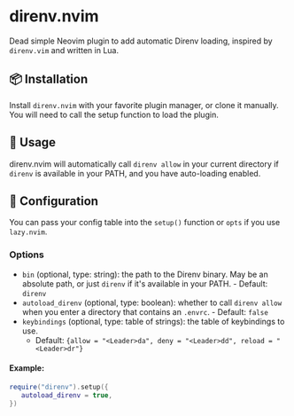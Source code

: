 # direnv.nvim

Dead simple Neovim plugin to add automatic Direnv loading, inspired by
`direnv.vim` and written in Lua.

## 📦 Installation

Install `direnv.nvim` with your favorite plugin manager, or clone it manually.
You will need to call the setup function to load the plugin.

## 🚀 Usage

direnv.nvim will automatically call `direnv allow` in your current directory if
`direnv` is available in your PATH, and you have auto-loading enabled.

## 🔧 Configuration

You can pass your config table into the `setup()` function or `opts` if you use
`lazy.nvim`.

### Options

- `bin` (optional, type: string): the path to the Direnv binary. May be an
  absolute path, or just `direnv` if it's available in your PATH. - Default:
  `direnv`
- `autoload_direnv` (optional, type: boolean): whether to call `direnv allow`
  when you enter a directory that contains an `.envrc`. - Default: `false`
- `keybindings` (optional, type: table of strings): the table of keybindings to
  use.
  - Default:
    `{allow = "<Leader>da", deny = "<Leader>dd", reload = "<Leader>dr"}`

#### Example:

```lua
require("direnv").setup({
   autoload_direnv = true,
})
```
